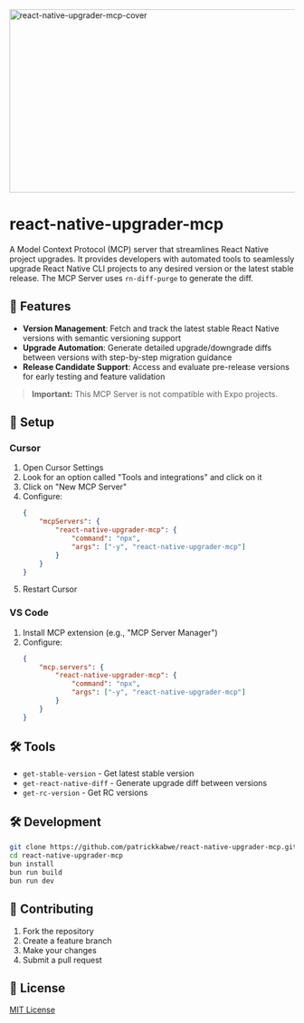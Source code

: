 <img width="1532" height="324" alt="react-native-upgrader-mcp-cover" src="https://github.com/user-attachments/assets/dc1b4694-6943-436a-b288-ed54da5d5dec" />

# react-native-upgrader-mcp
A Model Context Protocol (MCP) server that streamlines React Native project upgrades. It provides developers with automated tools to seamlessly upgrade React Native CLI projects to any desired version or the latest stable release. The MCP Server uses `rn-diff-purge` to generate the diff.

## 🚀 Features

-   **Version Management**: Fetch and track the latest stable React Native versions with semantic versioning support
-   **Upgrade Automation**: Generate detailed upgrade/downgrade diffs between versions with step-by-step migration guidance
-   **Release Candidate Support**: Access and evaluate pre-release versions for early testing and feature validation

> **Important:** This MCP Server is not compatible with Expo projects.

## 🔧 Setup

### Cursor

1. Open Cursor Settings
2. Look for an option called "Tools and integrations" and click on it
3. Click on "New MCP Server"
4. Configure:
    ```json
    {
        "mcpServers": {
            "react-native-upgrader-mcp": {
                "command": "npx",
                "args": ["-y", "react-native-upgrader-mcp"]
            }
        }
    }
    ```
5. Restart Cursor

### VS Code

1. Install MCP extension (e.g., "MCP Server Manager")
2. Configure:
    ```json
    {
        "mcp.servers": {
            "react-native-upgrader-mcp": {
                "command": "npx",
                "args": ["-y", "react-native-upgrader-mcp"]
            }
        }
    }
    ```

## 🛠️ Tools

-   `get-stable-version` - Get latest stable version
-   `get-react-native-diff` - Generate upgrade diff between versions
-   `get-rc-version` - Get RC versions

## 🛠️ Development

```bash
git clone https://github.com/patrickkabwe/react-native-upgrader-mcp.git
cd react-native-upgrader-mcp
bun install
bun run build
bun run dev
```

## 🤝 Contributing

1. Fork the repository
2. Create a feature branch
3. Make your changes
4. Submit a pull request

## 📄 License

[MIT License](./LICENSE)
